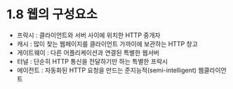 # 1.8 웹의 구성요소

* 프락시 : 클라이언트와 서버 사이에 위치한 HTTP 중개자
* 캐시 : 많이 찾는 웹페이지를 클라이언트 가까이에 보관하는 HTTP 창고
* 게이트웨이 : 다른 어플리케이션과 연결된 특별한 웹서버
* 터널 : 단순히 HTTP 통신을 전달하기만 하는 특별한 프락시
* 에이전트 : 자동화된 HTTP 요청을 만드는 준지능적(semi-intelligent) 웹클라이언트
